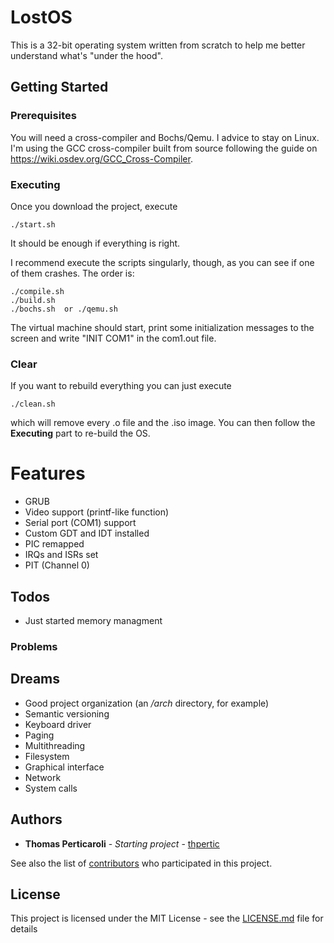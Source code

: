# LostOS

This is a 32-bit operating system written from scratch to help me better understand what's "under the hood".

## Getting Started

### Prerequisites

You will need a cross-compiler and Bochs/Qemu. I advice to stay on Linux.
I'm using the GCC cross-compiler built from source following the guide on https://wiki.osdev.org/GCC_Cross-Compiler.

### Executing

Once you download the project, execute
```
./start.sh
```
It should be enough if everything is right.

I recommend execute the scripts singularly, though, as you can see if one of them crashes.
The order is:
```
./compile.sh
./build.sh
./bochs.sh  or ./qemu.sh
```
The virtual machine should start, print some initialization messages to the screen and write "INIT COM1" in the com1.out file.

### Clear
If you want to rebuild everything you can just execute
```
./clean.sh
```
which will remove every .o file and the .iso image. 
You can then follow the **Executing** part to re-build the OS.

# Features

 - GRUB
 - Video support (printf-like function)
 - Serial port (COM1) support
 - Custom GDT and IDT installed
 - PIC remapped 
 - IRQs and ISRs set
 - PIT (Channel 0)

## Todos

 - Just started memory managment

### Problems


## Dreams
 - Good project organization (an */arch* directory, for example)
 - Semantic versioning
 - Keyboard driver
 - Paging
 - Multithreading
 - Filesystem
 - Graphical interface
 - Network
 - System calls

## Authors

* **Thomas Perticaroli** - *Starting project* - [thpertic](https://github.com/thpertic)

See also the list of [contributors](https://github.com/your/project/contributors) who participated in this project.

## License

This project is licensed under the MIT License - see the [LICENSE.md](LICENSE.md) file for details